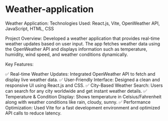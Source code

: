 # Weather-application

Weather Application:
Technologies Used: React.js, Vite, OpenWeather API, JavaScript, HTML, CSS

Project Overview:
Developed a weather application that provides real-time weather updates based on user input. The app fetches weather data using the OpenWeather API and displays information such as temperature, humidity, wind speed, and weather conditions dynamically.

Key Features:

✅ Real-time Weather Updates: Integrated OpenWeather API to fetch and display live weather data.
✅ User-Friendly Interface: Designed a clean and responsive UI using React.js and CSS.
✅ City-Based Weather Search: Users can search for any city worldwide and get instant weather details.
✅ Temperature & Condition Display: Shows temperature in Celsius/Fahrenheit along with weather conditions like rain, cloudy, sunny.
✅ Performance Optimization: Used Vite for a fast development environment and optimized API calls to reduce latency.

